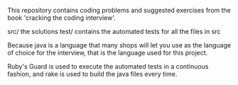 This repository contains coding problems and suggested exercises from the book
'cracking the coding interview'.

src/ the solutions
test/ contains the automated tests for all the files in src

Because java is a language that many shops will let you use as the language
of choice for the interview, that is the language used for this project.


Ruby's Guard is used to execute the automated tests in a continuous fashion,
and rake is used to build the java files every time.

